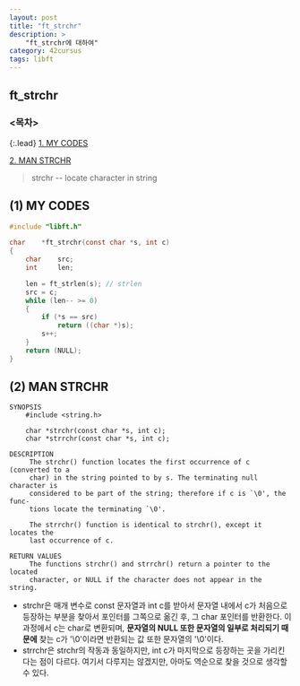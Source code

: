 ```yaml
---
layout: post
title: "ft_strchr"
description: >
    "ft_strchr에 대하여"
category: 42cursus
tags: libft
---
```

## ft_strchr

### <목차>
{:.lead}
[1. MY CODES](#1-my-codes)

[2. MAN STRCHR](#2-man-strchr)

> strchr -- locate character in string

## (1) MY CODES
~~~c
#include "libft.h"

char	*ft_strchr(const char *s, int c)
{
	char	src;
	int		len;

	len = ft_strlen(s); // strlen
	src = c;
	while (len-- >= 0)
	{
		if (*s == src)
			return ((char *)s);
		s++;
	}
	return (NULL);
}
~~~

## (2) MAN STRCHR
~~~plain
SYNOPSIS
	#include <string.h>

	char *strchr(const char *s, int c);
	char *strrchr(const char *s, int c);

DESCRIPTION
     The strchr() function locates the first occurrence of c (converted to a
     char) in the string pointed to by s. The terminating null character is
     considered to be part of the string; therefore if c is `\0', the func-
     tions locate the terminating `\0'.

     The strrchr() function is identical to strchr(), except it locates the
     last occurrence of c.

RETURN VALUES
     The functions strchr() and strrchr() return a pointer to the located
     character, or NULL if the character does not appear in the string.
~~~
- strchr은 매개 변수로 const 문자열과 int c를 받아서 문자열 내에서 c가 처음으로 등장하는 부분을 찾아서 포인터를 그쪽으로 옮긴 후, 그 char 포인터를 반환한다. 이 과정에서 c는 char로 변환되며, **문자열의 NULL 또한 문자열의 일부로 처리되기 때문에** 찾는 c가 '\0'이라면 반환되는 값 또한 문자열의 '\0'이다.
- strrchr은 strchr의 작동과 동일하지만, int c가 마지막으로 등장하는 곳을 가리킨다는 점이 다르다. 여기서 다루지는 않겠지만, 아마도 역순으로 찾을 것으로 생각할 수 있다.